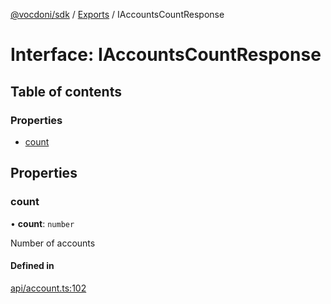 [@vocdoni/sdk](/sdk) / [Exports](../modules.md) / IAccountsCountResponse

# Interface: IAccountsCountResponse

## Table of contents

### Properties

- [count](IAccountsCountResponse.md#count)

## Properties

### count

• **count**: `number`

Number of accounts

#### Defined in

[api/account.ts:102](https://github.com/vocdoni/vocdoni-sdk/blob/0a4464c/src/api/account.ts#L102)
